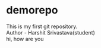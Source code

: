 # demorepo
This is my first git repository.
<br>
Author - Harshit Srivastava(student)
<br>
hi, how are you